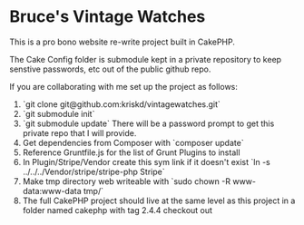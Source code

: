 Bruce's Vintage Watches
=======================

This is a pro bono website re-write project built in CakePHP.

The Cake Config folder is submodule kept in a private repository to keep
senstive passwords, etc out of the public github repo.

If you are collaborating with me set up the project as follows:

<ol>
<li>`git clone git@github.com:kriskd/vintagewatches.git`</li>
<li>`git submodule init`</li>
<li>`git submodule update` There will be a password prompt to get this private repo that I will provide.</li>
<li>Get dependencies from Composer with `composer update`</li>
<li>Reference Gruntfile.js for the list of Grunt Plugins to install</li>
<li>In Plugin/Stripe/Vendor create this sym link if it doesn't exist
`ln -s ../../../Vendor/stripe/stripe-php Stripe`</li>
<li>Make tmp directory web writeable with `sudo chown -R www-data:www-data tmp/`</li>
<li>The full CakePHP project should live at the same level as this project in a folder named cakephp
with tag 2.4.4 checkout out</li>
</ol>